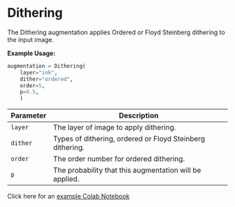 # Dithering

The Dithering augmentation applies Ordered or Floyd Steinberg dithering to the input image.

**Example Usage:**

```python
augmentation = Dithering(
	layer="ink",
	dither="ordered",
	order=5,
	p=0.5,
    )
```

| Parameter | Description                                               |
|-----------|-----------------------------------------------------------|
| `layer`   | The layer of image to apply dithering.                    |
| `dither`  | Types of dithering, ordered or Floyd Steinberg dithering. |
| `order`   | The order number for ordered dithering.                   |
| `p`       | The probability that this augmentation will be applied.   |

Click here for an [example Colab Notebook](https://colab.research.google.com/drive/19bqVyTF21BlzvEH4wOg_zFoFnCepPH1h?usp=sharing)
